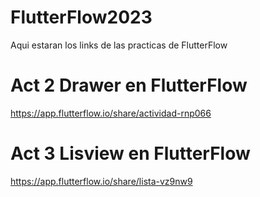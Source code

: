 # FlutterFlow2023
Aqui estaran los links de las practicas de FlutterFlow

# Act 2 Drawer en FlutterFlow
https://app.flutterflow.io/share/actividad-rnp066

# Act 3 Lisview en FlutterFlow
https://app.flutterflow.io/share/lista-vz9nw9

